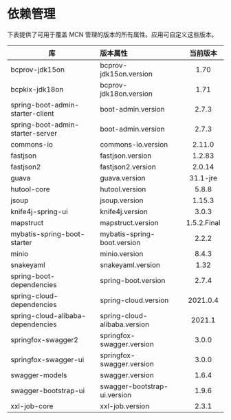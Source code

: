 # 依赖管理

下表提供了可用于覆盖 MCN 管理的版本的所有属性。应用可自定义这些版本。

| 库                                 | 版本属性                         |    当前版本     |
|-----------------------------------|:-----------------------------|:-----------:|
| bcprov-jdk15on                    | bcprov-jdk15on.version       |    1.70     |
| bcpkix-jdk18on                    | bcprov-jdk18on.version       |    1.71     |
| spring-boot-admin-starter-client  | boot-admin.version           |    2.7.3    |
| spring-boot-admin-starter-server  | boot-admin.version           |    2.7.3    |
| commons-io                        | commons-io.version           |   2.11.0    |
| fastjson                          | fastjson.version             |   1.2.83    |
| fastjson2                         | fastjson2.version            |   2.0.14    |
| guava                             | guava.version                |  31.1-jre   |
| hutool-core                       | hutool.version               |    5.8.8    |
| jsoup                             | jsoup.version                |   1.15.3    |
| knife4j-spring-ui                 | knife4j.version              |    3.0.3    |
| mapstruct                         | mapstruct.version            | 1.5.2.Final |
| mybatis-spring-boot-starter       | mybatis-spring-boot.version  |    2.2.2    |
| minio                             | minio.version                |    8.4.3    |
| snakeyaml                         | snakeyaml.version            |    1.32     |
| spring-boot-dependencies          | spring-boot.version          |    2.7.4    |
| spring-cloud-dependencies         | spring-cloud.version         |  2021.0.4   |
| spring-cloud-alibaba-dependencies | spring-cloud-alibaba.version |   2021.1    |
| springfox-swagger2                | springfox-swagger.version    |    3.0.0    |
| springfox-swagger-ui              | springfox-swagger.version    |    3.0.0    |
| swagger-models                    | swagger.version              |    1.6.4    |
| swagger-bootstrap-ui              | swagger-bootstrap-ui.version |    1.9.6    |
| xxl-job-core                      | xxl-job.version              |    2.3.1    |
